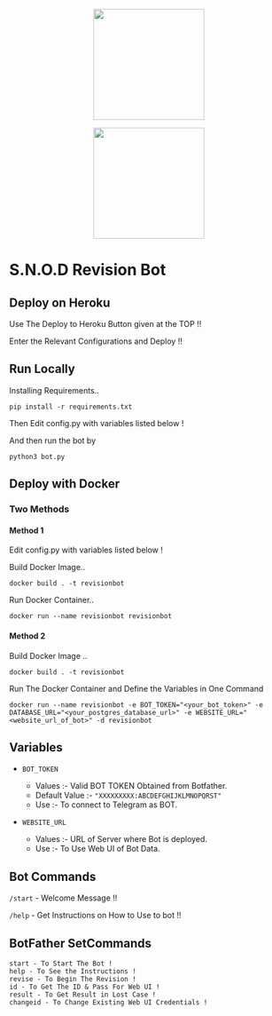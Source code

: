 <p align="center">
  <a href="https://heroku.com/deploy?template=https://github.com/shrey2199/snod_clever">
    <img src="https://img.shields.io/badge/Deploy%20To%20Heroku-blueviolet?style=for-the-badge&logo=heroku" width="200" />
  </a>
</p>
<p align="center">
  <a href="https://t.me/shrey_contact_bot">
    <img src="https://img.shields.io/badge/Telegram-2CA5E0?style=for-the-badge&logo=telegram&logoColor=white" width="200" />
  </a>
</p>

# S.N.O.D Revision Bot

## Deploy on Heroku

Use The Deploy to Heroku Button given at the TOP !!

Enter the Relevant Configurations and Deploy !!

## Run Locally

Installing Requirements.. 

    pip install -r requirements.txt

Then Edit config.py with variables listed below !

And then run the bot by 

    python3 bot.py

## Deploy with Docker

### Two Methods

#### Method 1

Edit config.py with variables listed below !

Build Docker Image.. 

    docker build . -t revisionbot

Run Docker Container.. 

    docker run --name revisionbot revisionbot

#### Method 2

Build Docker Image ..

    docker build . -t revisionbot

Run The Docker Container and Define the Variables in One Command

    docker run --name revisionbot -e BOT_TOKEN="<your_bot_token>" -e DATABASE_URL="<your_postgres_database_url>" -e WEBSITE_URL="<website_url_of_bot>" -d revisionbot

## Variables

- `BOT_TOKEN`
  - Values :- Valid BOT TOKEN Obtained from Botfather.
  - Default Value :- `"XXXXXXXXX:ABCDEFGHIJKLMNOPQRST"`
  - Use :- To connect to Telegram as BOT.

- `WEBSITE_URL`
  - Values :- URL of Server where Bot is deployed.
  - Use :- To Use Web UI of Bot Data.

## Bot Commands

`/start` - Welcome Message !!

`/help` - Get Instructions on How to Use to bot !!

## BotFather SetCommands

    start - To Start The Bot !
    help - To See the Instructions !
    revise - To Begin The Revision !
    id - To Get The ID & Pass For Web UI !
    result - To Get Result in Lost Case !
    changeid - To Change Existing Web UI Credentials !
